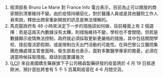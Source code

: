 1. 經濟部長 Bruno Le Marie 對 France Info 電台表示，目前為止可以開放的商家類別清單維持不變。由於疫情持續惡化，對於醫護人員或是其他醫院工作人員來說，釋放出商家重新開放的訊息是無法理解的。
1. 馬克龍政府有 48 小時來決定下一步的措施該如何做，目前檯面上有 2 個選擇：若是這兩天內數據沒有太糟，則措施維持不變，學校也不會關閉。但若是數據顯示疫情無法控制，政府就必須採取更新更嚴格的措施，其中包括關閉學校、提前復活節假期，或是限制白天出門活動的可能性。在與巴黎公立醫院集團危機處理主管會面時，衛生部長也表示，面對多數醫學專家的擔憂，必須在適當時候採取措施。<Grace>廢話到底要講幾次</Grace>
1. ([LCI](https://bit.ly/3m4tnB6)) 來自美國嬌生藥廠旗下子公司楊森製藥研發的疫苗將於 4 月 19 日抵達歐洲，預計首批將會有 5 千 5 百萬劑疫苗在 4-6 月間交貨。